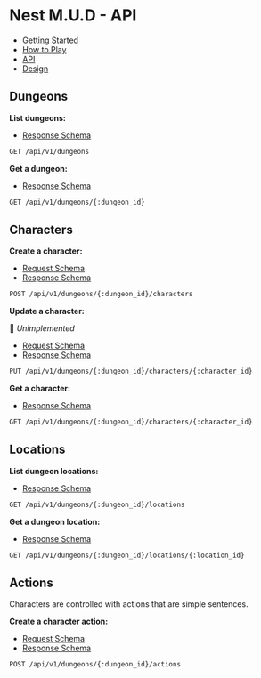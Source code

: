 # Nest M.U.D - API

- [Getting Started](README.md)
- [How to Play](README-HOWTOPLAY.md)
- [API](README-API.md)
- [Design](README-DESIGN.md)

## Dungeons

**List dungeons:**

- [Response Schema](server/src/controllers/dungeon/schema/dungeon.schema.json)

```bash
GET /api/v1/dungeons
```

**Get a dungeon:**

- [Response Schema](server/src/controllers/dungeon/schema/dungeon.schema.json)

```bash
GET /api/v1/dungeons/{:dungeon_id}
```

## Characters

**Create a character:**

- [Request Schema](server/src/controllers/dungeon-character/schema/create-dungeon-character.schema.json)
- [Response Schema](server/src/controllers/dungeon-character/schema/dungeon-character.schema.json)

```bash
POST /api/v1/dungeons/{:dungeon_id}/characters
```

**Update a character:**

📝 _Unimplemented_

- [Request Schema](server/src/controllers/dungeon-character/schema/update-dungeon-character.schema.json)
- [Response Schema](server/src/controllers/dungeon-character/schema/dungeon-character.schema.json)

```bash
PUT /api/v1/dungeons/{:dungeon_id}/characters/{:character_id}
```

**Get a character:**

- [Response Schema](server/src/controllers/dungeon-character/schema/dungeon-character.schema.json)

```bash
GET /api/v1/dungeons/{:dungeon_id}/characters/{:character_id}
```

## Locations

**List dungeon locations:**

- [Response Schema](server/src/controllers/dungeon-location/schema/dungeon-location.schema.json)

```bash
GET /api/v1/dungeons/{:dungeon_id}/locations
```

**Get a dungeon location:**

- [Response Schema](server/src/controllers/dungeon-location/schema/dungeon-location.schema.json)

```bash
GET /api/v1/dungeons/{:dungeon_id}/locations/{:location_id}
```

## Actions

Characters are controlled with actions that are simple sentences.

**Create a character action:**

- [Request Schema](server/src/controllers/dungeon-character-action/schema/create-dungeon-character-action.schema.json)
- [Response Schema](server/src/controllers/dungeon-character-action/schema/dungeon-character-action.schema.json)

```bash
POST /api/v1/dungeons/{:dungeon_id}/actions
```

